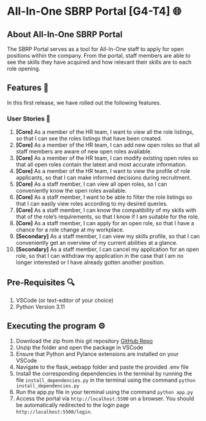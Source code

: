 # All-In-One SBRP Portal [G4-T4] 🌐

## About All-In-One SBRP Portal

The SBRP Portal serves as a tool for All-In-One staff to apply for open positions within the company.
From the portal, staff members are able to see the skills they have acquired and how relevant their skills are to each role opening.

## Features :rocket:

In this first release, we have rolled out the following features.

### User Stories 📖

1. **[Core]** As a member of the HR team, I want to view all the role listings, so that I can see the roles listings that have been created.
2. **[Core]** As a member of the HR team, I can add new open roles so that all staff members are aware of new open roles available.
3. **[Core]** As a member of the HR team, I can modify existing open roles so that all open roles contain the latest and most accurate information.
4. **[Core]** As a member of the HR team, I want to view the profile of role applicants, so that I can make informed decisions during recruitment.
5. **[Core]** As a staff member, I can view all open roles, so I can conveniently know the open roles available.
6. **[Core]** As a staff member, I want to be able to filter the role listings so that I can easily view roles according to my desired queries.
7. **[Core]** As a staff member, I can know the compatibility of my skills with that of the role’s requirements, so that I know if I am suitable for the role.
8. **[Core]** As a staff member, I can apply for an open role, so that I have a chance for a role change at my workplace.
9. **[Secondary]** As a staff member, I can view my skills profile, so that I can conveniently get an overview of my current abilities at a glance.
10. **[Secondary]** As a staff member, I can cancel my application for an open role, so that I can withdraw my application in the case that I am no longer interested or I have already gotten another position.

## Pre-Requisites 🔍

1. VSCode (or text-editor of your choice)
2. Python Version 3.11

## Executing the program ⚙️

1. Download the zip from this git repository [GitHub Repo](https://github.com/darylmatt/spm_g4t4)
2. Unzip the folder and open the package in VSCode
3. Ensure that Python and Pylance extensions are installed on your VSCode
4. Navigate to the flask_webapp folder and paste the provided .env file
5. Install the corresponding dependencies in the terminal by running the file `install_dependencies.py` in the terminal using the command `python install_dependencies.py`
6. Run the app.py file in your terminal using the command `python app.py`
7. Access the portal via `http://localhost:5500` on a browser. You should be automatically redirected to the login page `http://localhost:5500/login`.
